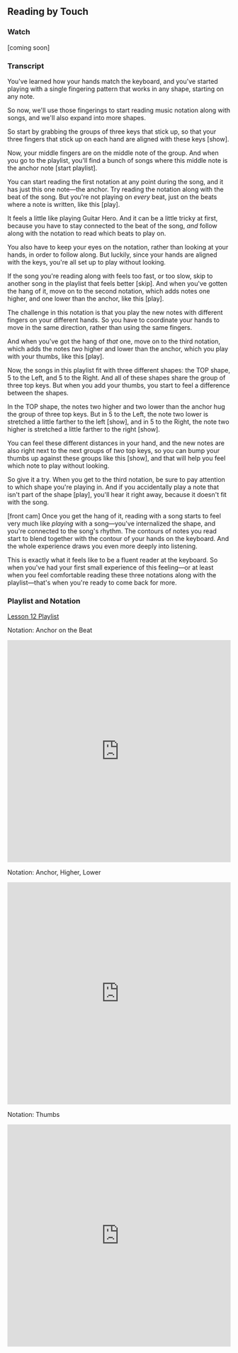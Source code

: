 ## Reading by Touch



### Watch



[coming soon]



### Transcript

You've learned how your hands match the keyboard, and you've started playing with a single fingering pattern that works in any shape, starting on any note.

So now, we'll use those fingerings to start reading music notation along with songs, and we'll also expand into more shapes.

So start by grabbing the groups of three keys that stick up, so that your three fingers that stick up on each hand are aligned with these keys [show].

Now, your middle fingers are on the middle note of the group. And when you go to the playlist, you'll find a bunch of songs where this middle note is the anchor note [start playlist].

You can start reading the first notation at any point during the song, and it has just this one note&mdash;the anchor. Try reading the notation along with the beat of the song. But you're not playing on *every* beat, just on the beats where a note is written, like this [play].

It feels a little like playing Guitar Hero. And it can be a little tricky at first, because you have to stay connected to the beat of the song, *and* follow along with the notation to read which beats to play on.

You also have to keep your eyes on the notation, rather than looking at your hands, in order to follow along. But luckily, since your hands are aligned with the keys, you're all set up to play without looking.

If the song you're reading along with feels too fast, or too slow, skip to another song in the playlist that feels better [skip]. And when you've gotten the hang of it, move on to the second notation, which adds notes one higher, and one lower than the anchor, like this [play].

The challenge in this notation is that you play the new notes with different fingers on your different hands. So you have to coordinate your hands to move in the same direction, rather than using the same fingers.

And when you've got the hang of *that* one, move on to the third notation, which adds the notes *two* higher and lower than the anchor, which you play with your thumbs, like this [play].

Now, the songs in this playlist fit with three different shapes: the TOP shape, 5 to the Left, and 5 to the Right. And all of these shapes share the group of three top keys. But when you add your thumbs, you start to feel a difference between the shapes. 

In the TOP shape, the notes two higher and two lower than the anchor hug the group of three top keys. But in 5 to the Left, the note two lower is stretched a little farther to the left [show], and in 5 to the Right, the note two higher is stretched a little farther to the right [show].

You can feel these different distances in your hand, and the new notes are also right next to the next groups of *two* top keys, so you can bump your thumbs up against these groups like this [show], and that will help you feel which note to play without looking.

So give it a try. When you get to the third notation, be sure to pay attention to which shape you're playing in. And if you accidentally play a note that isn't part of the shape [play], you'll hear it right away, because it doesn't fit with the song.

[front cam] Once you get the hang of it, reading with a song starts to feel very much like *playing* with a song&mdash;you've internalized the shape, and you're connected to the song's rhythm. The contours of notes you read start to blend together with the contour of your hands on the keyboard. And the whole experience draws you even more deeply into listening.

This is exactly what it feels like to be a fluent reader at the keyboard. So when you've had your first small experience of this feeling&mdash;or at least when you feel comfortable reading these three notations along with the playlist&mdash;that's when you're ready to come back for more.



### Playlist and Notation

<a href="https://www.shapesmusic.com/tactile-1" target="_blank">Lesson 12 Playlist</a>



Notation: Anchor on the Beat

<embed
	src="https://shapesmusic.github.io/shapes-method/media/reading_tactile_1.pdf"
	type="application/pdf"
	width="100%"
	height="500px"
/>



Notation: Anchor, Higher, Lower

<embed
	src="https://shapesmusic.github.io/shapes-method/media/reading_tactile_2.pdf"
	type="application/pdf"
	width="100%"
	height="500px"
/>



Notation: Thumbs

<embed
	src="https://shapesmusic.github.io/shapes-method/media/reading_tactile_3.pdf"
	type="application/pdf"
	width="100%"
	height="500px"
/>
